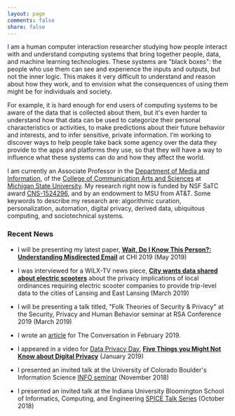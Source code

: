 ```yaml
---
layout: page
comments: false
share: false
---
```



I am a human computer interaction researcher studying how people interact with and understand computing systems that bring together people, data, and machine learning technologies. These systems are "black boxes": the people who use them can see and experience the inputs and outputs, but not the inner logic. This makes it very difficult to understand and reason about how they work, and to envision what the consequences of using them might be for individuals and society. 

For example, it is hard enough for end users of computing systems to be aware of the data that is collected about them, but it's even harder to understand how that data can be used to categorize their personal characteristics or activities, to make predictions about their future behavior and interests, and to infer sensitive, private information. I’m working to discover ways to help people take back some agency over the data they provide to the apps and platforms they use, so that they will have a way to influence what these systems can do and how they affect the world. 

I am currently an Associate Professor in the [Department of Media and Information](http://mi.msu.edu/), of the [College of Communication Arts and Sciences](http://cas.msu.edu/) at [Michigan State University](http://msu.edu/). My research right now is funded by NSF SaTC award [CNS-1524296](http://www.nsf.gov/awardsearch/showAward?AWD_ID=1524296), and by an endowment to MSU from AT&T. Some keywords to describe my research are: algorithmic curation, personalization, automation, digital privacy, derived data, ubiquitous computing, and sociotechnical systems.


### Recent News

- I will be presenting my latest paper, [**Wait, Do I Know This Person?: Understanding Misdirected Email**](http://bierdoctor.com/papers/rader_chi19.pdf) at CHI 2019 (May 2019)

- I was interviewed for a WILX-TV news piece, [**City wants data shared about electric scooters**](https://www.wilx.com/content/news/City-wants-data-shared-from-electric-scooters-507646781.html) about the privacy implications of local ordinances requiring electric scooter companies to provide trip-level data to the cities of Lansing and East Lansing (March 2019)

- I will be presenting a talk titled, "Folk Theories of Security & Privacy" at the Security, Privacy and Human Behavior seminar at RSA Conference 2019 (March 2019)

- I wrote an [article](http://theconversation.com/most-americans-dont-realize-what-companies-can-predict-from-their-data-110760) for The Conversation in February 2019.

- I appeared in a video for [Data Privacy Day](https://en.wikipedia.org/wiki/Data_Privacy_Day), [**Five Things you Might Not Know about Digital Privacy**](https://www.youtube.com/watch?v=Npv6z6-MjLw) (January 2019)

- I presented an invited talk at the University of Colorado Boulder's Information Science [INFO seminar](https://calendar.colorado.edu/event/info_seminar_emilee_rader_implications_of_beliefs_about_derived_personal_data) (November 2018)

- I presented an invited talk at the Indiana University Bloomington School of Informatics, Computing, and Engineering [SPICE Talk Series](https://spice.sice.indiana.edu/2018/11/02/spice-talk-series-features-professor-emilee-rader/) (October 2018)



<!--
- Presenting the latest paper from my algorithmic curation grant, [**Explanations as Mechanisms for Algorithmic Transparency**](http://bierdoctor.com/papers/rader_chi18.pdf), at CHI (April 2018)

- Presenting an invited talk at the University of Maryland College of Information Studies (April 2018)

- Presenting an invited talk at the Penn State University College of Information Sciences and Technology (March 2018)

- Presenting an invited talk at the University of Pittsburgh School of Computing and Information (February 2018)

- Presenting an invited talk at the University of Illinois School of Information Sciences (February 2018)

- Organizing and attending an [NSF-funded](https://www.nsf.gov/awardsearch/showAward?AWD_ID=1748381) [**Workshop on Trustworthy Algorithmic Decision-Making**](http://trustworthy-algorithms.org/) (December 2017)

- Attending the [**Bridging Industry and Academia to Tackle Responsible Research and Privacy Practices**](https://fpf.org/research-privacy-practices/) workshop at Facebook in New York (November 2017)

- Attending the [**Computing Research: Addressing National Priorities and Societal Needs 2017**](http://cra.org/ccc/events/computing-research-addressing-national-priorities-societal-needs-2017/) symposium in Washington DC (October 2017)

- Presenting an invited talk, **Conceptualizing Digital Privacy as a Social Dilemma**, at the [CSE Colloquia Series](https://engineering.wustl.edu/Events/Pages/CSE-Colloquia-Series-Emilee-Rader.aspx) at Washington University in St. Louis (October 2017)

- Presenting the latest paper from my privacy grant, [**The Importance of Visibility for Folk Theories of Sensor Data**](https://www.usenix.org/conference/soups2017/technical-sessions/presentation/rader), at SOUPS 2017 (July 2017)

- Presenting at the [**Workshop on Security and Human Behavior**](https://www.cl.cam.ac.uk/~rja14/shb17/) at the University of Cambridge (May 2017)
-->
